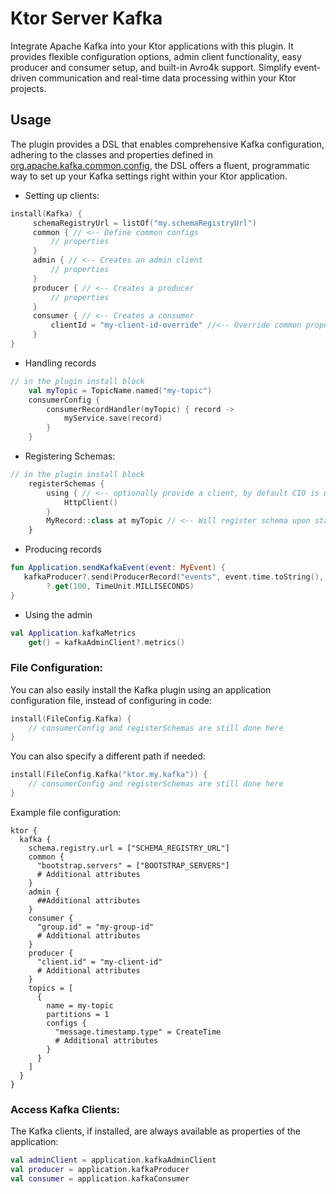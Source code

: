 # Ktor Server Kafka

Integrate Apache Kafka into your Ktor applications with this plugin. 
It provides flexible configuration options, admin client functionality, easy producer and consumer setup, and built-in Avro4k support. 
Simplify event-driven communication and real-time data processing within your Ktor projects.

## Usage

The plugin provides a DSL that enables comprehensive Kafka configuration, adhering to the classes and properties defined in [org.apache.kafka.common.config](https://kafka.apache.org/21/javadoc/index.html?org/apache/kafka/common/config/package-summary.html), the DSL offers a fluent, programmatic way to set up your Kafka settings right within your Ktor application.

- Setting up clients:
```kotlin
install(Kafka) {
     schemaRegistryUrl = listOf("my.schemaRegistryUrl")
     common { // <-- Define common configs
         // properties
     } 
     admin { // <-- Creates an admin client
         // properties
     }
     producer { // <-- Creates a producer
         // properties
     }
     consumer { // <-- Creates a consumer
         clientId = "my-client-id-override" //<-- Override common properties
     }
}
```

- Handling records
```kotlin
// in the plugin install block
    val myTopic = TopicName.named("my-topic")
    consumerConfig {
        consumerRecordHandler(myTopic) { record ->
            myService.save(record)
        }
    }
```

- Registering Schemas:

```kotlin
// in the plugin install block
    registerSchemas {
        using { // <-- optionally provide a client, by default CIO is used
            HttpClient()
        }
        MyRecord::class at myTopic // <-- Will register schema upon startup
    }
```

- Producing records
```kotlin
fun Application.sendKafkaEvent(event: MyEvent) {
   kafkaProducer?.send(ProducerRecord("events", event.time.toString(), event.toRecord()))
        ?.get(100, TimeUnit.MILLISECONDS)
}
```

- Using the admin
```kotlin
val Application.kafkaMetrics
    get() = kafkaAdminClient?.metrics()
```

### File Configuration:

You can also easily install the Kafka plugin using an application configuration file, instead of configuring in code:

```kotlin
install(FileConfig.Kafka) {
    // consumerConfig and registerSchemas are still done here 
}
```
You can also specify a different path if needed:
```kotlin
install(FileConfig.Kafka("ktor.my.kafka")) {
    // consumerConfig and registerSchemas are still done here
}
```
Example file configuration:

```hocon
ktor {
  kafka {
    schema.registry.url = ["SCHEMA_REGISTRY_URL"]
    common {
      "bootstrap.servers" = ["BOOTSTRAP_SERVERS"]
      # Additional attributes
    }
    admin {
      ##Additional attributes
    }
    consumer {
      "group.id" = "my-group-id"
      # Additional attributes
    }
    producer {
      "client.id" = "my-client-id"
      # Additional attributes
    }
    topics = [
      {
        name = my-topic
        partitions = 1
        configs {
          "message.timestamp.type" = CreateTime
          # Additional attributes
        }
      }
    ]
  }
}
```

### Access Kafka Clients:

The Kafka clients, if installed, are always available as properties of the application:

```kotlin
val adminClient = application.kafkaAdminClient
val producer = application.kafkaProducer
val consumer = application.kafkaConsumer
```